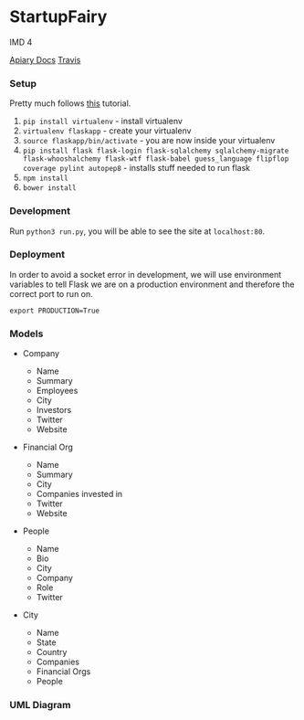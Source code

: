 # StartupFairy
IMD 4

[Apiary Docs](http://docs.startupfairy.apiary.io/)
[Travis](https://travis-ci.org/cs373gc-fall-2016/Startup-Fairy)

### Setup 
Pretty much follows [this](https://blog.miguelgrinberg.com/post/the-flask-mega-tutorial-part-i-hello-world) tutorial.

1. `pip install virtualenv` - install virtualenv
2. `virtualenv flaskapp` - create your virtualenv
3. `source flaskapp/bin/activate` - you are now inside your virtualenv
4. `pip install flask flask-login flask-sqlalchemy sqlalchemy-migrate flask-whooshalchemy flask-wtf flask-babel guess_language flipflop coverage pylint autopep8` - installs stuff needed to run flask
5. `npm install`
6. `bower install`

### Development
Run `python3 run.py`, you will be able to see the site at `localhost:80`.

### Deployment
In order to avoid a socket error in development, we will use environment variables to tell Flask we are on a production environment and therefore the correct port to run on.

`export PRODUCTION=True`

### Models
* Company
  * Name
  * Summary
  * Employees
  * City
  * Investors
  * Twitter
  * Website
  
* Financial Org
  * Name
  * Summary
  * City
  * Companies invested in
  * Twitter
  * Website
 
* People
  * Name
  * Bio
  * City
  * Company
  * Role
  * Twitter
 
* City
  * Name
  * State
  * Country 
  * Companies
  * Financial Orgs
  * People

### UML Diagram


   
  
